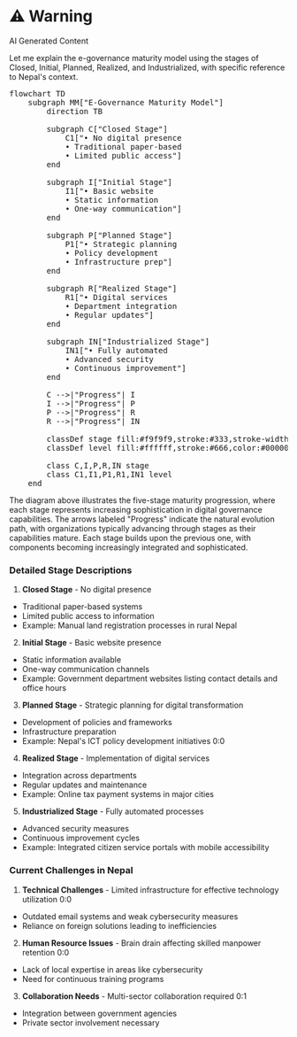 <div class="warning"><h1>⚠️ Warning</h1><span>AI Generated Content</span></div>


Let me explain the e-governance maturity model using the stages of Closed, Initial, Planned, Realized, and Industrialized, with specific reference to Nepal's context.

<pre class="mermaid">
flowchart TD
    subgraph MM["E-Governance Maturity Model"]
        direction TB
        
        subgraph C["Closed Stage"]
            C1["• No digital presence
            • Traditional paper-based
            • Limited public access"]
        end
        
        subgraph I["Initial Stage"]
            I1["• Basic website
            • Static information
            • One-way communication"]
        end
        
        subgraph P["Planned Stage"]
            P1["• Strategic planning
            • Policy development
            • Infrastructure prep"]
        end
        
        subgraph R["Realized Stage"]
            R1["• Digital services
            • Department integration
            • Regular updates"]
        end
        
        subgraph IN["Industrialized Stage"]
            IN1["• Fully automated
            • Advanced security
            • Continuous improvement"]
        end
        
        C -->|"Progress"| I
        I -->|"Progress"| P
        P -->|"Progress"| R
        R -->|"Progress"| IN
        
        classDef stage fill:#f9f9f9,stroke:#333,stroke-width:2px,color:#000000
        classDef level fill:#ffffff,stroke:#666,color:#000000,text-align:left
        
        class C,I,P,R,IN stage
        class C1,I1,P1,R1,IN1 level
    end
</pre>

The diagram above illustrates the five-stage maturity progression, where each stage represents increasing sophistication in digital governance capabilities. The arrows labeled "Progress" indicate the natural evolution path, with organizations typically advancing through stages as their capabilities mature. Each stage builds upon the previous one, with components becoming increasingly integrated and sophisticated.

### Detailed Stage Descriptions

1. **Closed Stage**  - No digital presence
  - Traditional paper-based systems
  - Limited public access to information
  - Example: Manual land registration processes in rural Nepal


2. **Initial Stage**  - Basic website presence
  - Static information available
  - One-way communication channels
  - Example: Government department websites listing contact details and office hours


3. **Planned Stage**  - Strategic planning for digital transformation
  - Development of policies and frameworks
  - Infrastructure preparation
  - Example: Nepal's ICT policy development initiatives 0:0


4. **Realized Stage**  - Implementation of digital services
  - Integration across departments
  - Regular updates and maintenance
  - Example: Online tax payment systems in major cities


5. **Industrialized Stage**  - Fully automated processes
  - Advanced security measures
  - Continuous improvement cycles
  - Example: Integrated citizen service portals with mobile accessibility



### Current Challenges in Nepal

1. **Technical Challenges**  - Limited infrastructure for effective technology utilization 0:0
  - Outdated email systems and weak cybersecurity measures
  - Reliance on foreign solutions leading to inefficiencies


2. **Human Resource Issues**  - Brain drain affecting skilled manpower retention 0:0
  - Lack of local expertise in areas like cybersecurity
  - Need for continuous training programs


3. **Collaboration Needs**  - Multi-sector collaboration required 0:1
  - Integration between government agencies
  - Private sector involvement necessary



